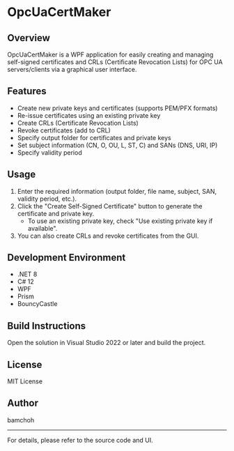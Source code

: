# OpcUaCertMaker

## Overview
OpcUaCertMaker is a WPF application for easily creating and managing self-signed certificates and CRLs (Certificate Revocation Lists) for OPC UA servers/clients via a graphical user interface.

## Features
- Create new private keys and certificates (supports PEM/PFX formats)
- Re-issue certificates using an existing private key
- Create CRLs (Certificate Revocation Lists)
- Revoke certificates (add to CRL)
- Specify output folder for certificates and private keys
- Set subject information (CN, O, OU, L, ST, C) and SANs (DNS, URI, IP)
- Specify validity period

## Usage
1. Enter the required information (output folder, file name, subject, SAN, validity period, etc.).
2. Click the "Create Self-Signed Certificate" button to generate the certificate and private key.
   - To use an existing private key, check "Use existing private key if available".
3. You can also create CRLs and revoke certificates from the GUI.

## Development Environment
- .NET 8
- C# 12
- WPF
- Prism
- BouncyCastle

## Build Instructions
Open the solution in Visual Studio 2022 or later and build the project.

## License
MIT License

## Author
bamchoh

---
For details, please refer to the source code and UI.
